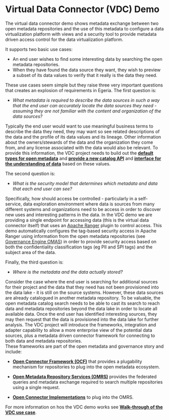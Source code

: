 <!-- SPDX-License-Identifier: Apache-2.0 -->
  
# Virtual Data Connector (VDC) Demo
  
The virtual data connector demo shows metadata exchange between two open metadata
repositories and the use of this
metadata to configure a data virtualization platform with views and a security tool to provide
metadata driven access control for the data virtualization platform.

It supports two basic use cases:

* An end user wishes to find some interesting data by searching the open metadata repositories.
* When they have found the data source they want, they wish to preview a subset of its data values
to verify that it really is the data they need.

These use cases seem simple but they raise three very important questions that creates
an explosion of requirements in Egeria.  The first question is:

* *What metadata is required to describe the data sources in such a way that the
end user can accurately locate the data sources they
need - assuming they are not familiar with the content and organization of the data sources?*

Typically the end user would want to use meaningful business terms to describe
the data they need, they may want so see related descriptions of the data and the
profile of its data values and its lineage.
Other information about the owners/stewards of the data and the organization they come
from, and any license associated with the data would also be relevant.
To provide this information, the VDC project needs to build out the
**[default types for open metadata](../../../open-metadata-publication/website/open-metadata-types/README.md)**
and **[provide a new catalog API](../../../open-metadata-implementation/access-services/asset-catalog/README.md)** and
**[interface for the understanding of data](../../../open-metadata-implementation/access-services/connected-asset/README.md)**
based on these values.

The second question is:

* *What is the security model that determines which metadata and data that each end user can see?*

Specifically, how should access be controlled - particularly
in a self-service, data exploration environment
where data is sources from many different systems and organizations need to be access
in order to discover new uses and interesting patterns in the data.
In the VDC demo we are providing a single endpoint for accessing data
(this is the virtual data connector itself) that uses an [Apache Ranger](https://ranger.apache.org/) plugin to control access.
This demo automatically configures the tag-based security access in
Apache Ranger using information from the open
metadata repositories (see [Governance Engine OMAS](../../../open-metadata-implementation/access-services/governance-engine/README.md))
in order to provide security access based on both the
confidentiality classification tags (eg PII and SPI tags) and the subject area of the data.

Finally, the third question is:

* *Where is the metadata and the data actually stored?*

Consider the case where the end user is searching for additional sources for their
project and the data that they need has not been provisioned into the data lake - it is
still on the source systems.   However, these data sources are already catalogued
in another metadata repository.  To be valuable, the open metadata catalog search needs
to be able to cast its search to reach data and metadata repositories beyond the data lake
in order to locate all available data.
Once the end user has identified interesting sources, they may then request that the
data is provisioned into the data lake for further analysis.
The VDC project will introduce the frameworks, integration and adapter capability
to allow a more enterprise view of the potential data sources, plus a metadata driven
connector framework for connecting to both data and metadata repositories.  
These frameworks are part of the open metadata and governance story and include:

* **[Open Connector Framework (OCF)](../../../open-metadata-implementation/frameworks/open-connector-framework/README.md)** that provides a plugability mechanism for repositories
to plug into the open metadata ecosystem.

* **[Open Metadata Repository Services (OMRS)](../../../open-metadata-implementation/repository-services/README.md)** provides the federated queries and metadata exchange
required to search multiple repositories using a single request.

* **[Open Connector Implementations](../../../open-metadata-implementation/adapters/open-connectors/repository-services-connectors/README.md)** to plug into the OMRS.


For more information on hos the VDC demo works see 
**[Walk-through of the VDC use case](docs/README.md)**.